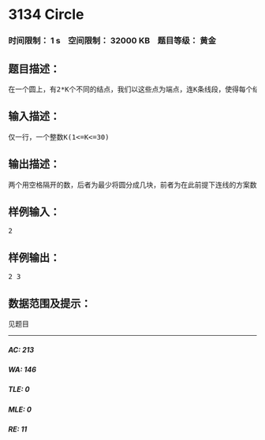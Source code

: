 # 3134 Circle   
### 时间限制： 1 s&nbsp;&nbsp;&nbsp;&nbsp;空间限制： 32000 KB&nbsp;&nbsp;&nbsp;&nbsp;题目等级： 黄金  
## 题目描述：  

<pre>
在一个圆上，有2*K个不同的结点，我们以这些点为端点，连K条线段，使得每个结点都恰好用一次。在满足这些线段将圆分成最少部分的前提下，请计算有多少种连线的方法
</pre>
  
  
## 输入描述：  

<pre>
仅一行，一个整数K(1<=K<=30)
</pre>
  
  
## 输出描述：  

<pre>
两个用空格隔开的数，后者为最少将圆分成几块，前者为在此前提下连线的方案数
</pre>
  
  
## 样例输入：  

<pre>
2
</pre>
  
  
## 样例输出：  

<pre>
2 3
</pre>
  
  
## 数据范围及提示：  

<pre>
见题目
</pre>
  
  
***  

##### AC: 213  
##### WA: 146  
##### TLE: 0  
##### MLE: 0  
##### RE: 11  

